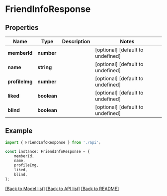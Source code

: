 # FriendInfoResponse


## Properties

Name | Type | Description | Notes
------------ | ------------- | ------------- | -------------
**memberId** | **number** |  | [optional] [default to undefined]
**name** | **string** |  | [optional] [default to undefined]
**profileImg** | **number** |  | [optional] [default to undefined]
**liked** | **boolean** |  | [optional] [default to undefined]
**blind** | **boolean** |  | [optional] [default to undefined]

## Example

```typescript
import { FriendInfoResponse } from './api';

const instance: FriendInfoResponse = {
    memberId,
    name,
    profileImg,
    liked,
    blind,
};
```

[[Back to Model list]](../README.md#documentation-for-models) [[Back to API list]](../README.md#documentation-for-api-endpoints) [[Back to README]](../README.md)
